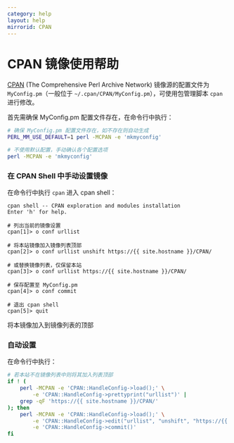 ```yaml
---
category: help
layout: help
mirrorid: CPAN
---
```


CPAN 镜像使用帮助
===================

[CPAN](https://www.cpan.org/) (The Comprehensive Perl Archive Network) 镜像源的配置文件为 `MyConfig.pm`（一般位于 `~/.cpan/CPAN/MyConfig.pm`），可使用包管理脚本 `cpan` 进行修改。

首先需确保 MyConfig.pm 配置文件存在，在命令行中执行：

```bash
# 确保 MyConfig.pm 配置文件存在，如不存在则自动生成
PERL_MM_USE_DEFAULT=1 perl -MCPAN -e 'mkmyconfig'

# 不使用默认配置，手动确认各个配置选项
perl -MCPAN -e 'mkmyconfig'
```

### 在 CPAN Shell 中手动设置镜像

在命令行中执行 `cpan` 进入 cpan shell：

```
cpan shell -- CPAN exploration and modules installation
Enter 'h' for help.

# 列出当前的镜像设置
cpan[1]> o conf urllist

# 将本站镜像加入镜像列表顶部
cpan[2]> o conf urllist unshift https://{{ site.hostname }}/CPAN/

# 或替换镜像列表，仅保留本站
cpan[3]> o conf urllist https://{{ site.hostname }}/CPAN/

# 保存配置至 MyConfig.pm
cpan[4]> o conf commit

# 退出 cpan shell
cpan[5]> quit
```

将本镜像加入到镜像列表的顶部

### 自动设置

在命令行中执行：

```bash
# 若本站不在镜像列表中则将其加入列表顶部
if ! (
    perl -MCPAN -e 'CPAN::HandleConfig->load();' \
        -e 'CPAN::HandleConfig->prettyprint("urllist")' |
    grep -qF 'https://{{ site.hostname }}/CPAN/'
); then
    perl -MCPAN -e 'CPAN::HandleConfig->load();' \
        -e 'CPAN::HandleConfig->edit("urllist", "unshift", "https://{{ site.hostname }}/CPAN/");' \
        -e 'CPAN::HandleConfig->commit()'
fi
```
